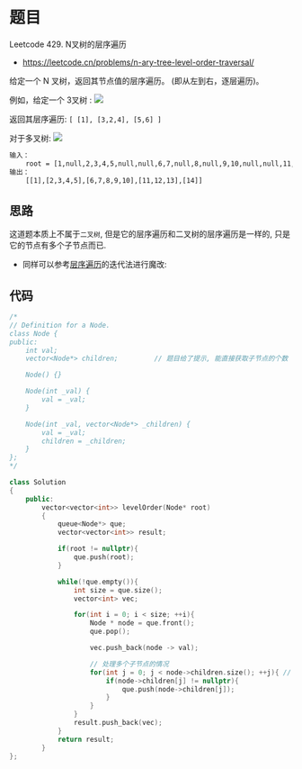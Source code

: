 # 题目
Leetcode 429. N叉树的层序遍历
- https://leetcode.cn/problems/n-ary-tree-level-order-traversal/

给定一个 N 叉树，返回其节点值的层序遍历。 (即从左到右，逐层遍历)。

例如，给定一个 3叉树 :
![](https://code-thinking-1253855093.file.myqcloud.com/pics/20210203151439168.png)

返回其层序遍历:
`[ [1], [3,2,4], [5,6] ]`

对于多叉树:
![](https://assets.leetcode.com/uploads/2019/11/08/sample_4_964.png)
```txt
输入：
    root = [1,null,2,3,4,5,null,null,6,7,null,8,null,9,10,null,null,11,null,12,null,13,null,null,14]
输出：
    [[1],[2,3,4,5],[6,7,8,9,10],[11,12,13],[14]]
```


## 思路
这道题本质上不属于`二叉树`, 但是它的层序遍历和二叉树的层序遍历是一样的, 只是它的节点有多个子节点而已.
- 同样可以参考[层序遍历](../层序遍历_102/题解_102.md)的迭代法进行魔改:

## 代码
```cpp
/*
// Definition for a Node.
class Node {
public:
    int val;
    vector<Node*> children;         // 题目给了提示, 能直接获取子节点的个数

    Node() {}

    Node(int _val) {
        val = _val;
    }

    Node(int _val, vector<Node*> _children) {
        val = _val;
        children = _children;
    }
};
*/

class Solution
{
    public:
        vector<vector<int>> levelOrder(Node* root) 
        {
            queue<Node*> que;
            vector<vector<int>> result;

            if(root != nullptr){
                que.push(root);
            }

            while(!que.empty()){
                int size = que.size();
                vector<int> vec;

                for(int i = 0; i < size; ++i){
                    Node * node = que.front();
                    que.pop();

                    vec.push_back(node -> val);

                    // 处理多个子节点的情况
                    for(int j = 0; j < node->children.size(); ++j){ // children 方法可以获取当前节点一共有多少个子节点
                        if(node->children[j] != nullptr){
                            que.push(node->children[j]);
                        }
                    }
                }
                result.push_back(vec);
            }
            return result;
        }
};

```
